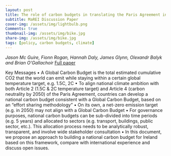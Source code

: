 ```yaml
---
layout: post
title: The role of carbon budgets in translating the Paris Agreement into national climate policy
subtitle: MaREI Discussion Paper
cover-img: /assets/img/lightbulb.png
Comments: true
thumbnail-img: /assets/img/bike.jpg
share-img: /assets/img/bike.jpg
tags: [policy, carbon budgets, climate]
---
```

*Jason Mc Guire, Fionn Rogan, Hannah Daly, James Glynn, Olexandr Balyk and Brian O'Gallachoir*
[Full paper](https://www.marei.ie/wp-content/uploads/2020/09/Discussion-Paper_The-role-of-carbon-budgets-in-translating-the-Paris-Agreement-into-national-climate-policy.pdf)

Key Messages
• A Global Carbon Budget is the total estimated cumulative CO2 that the world can emit while staying within a certain global temperature target, e.g. 1.5C, 2C
• To align national climate ambition with both Article 2 (1.5C & 2C temperature target) and Article 4 (carbon neutrality by 2050) of the Paris Agreement, countries can develop a national carbon budget consistent with a Global Carbon Budget, based on an “effort sharing methodology”
• On its own, a net-zero emission target (e.g. in 2050) may not align with a Global Carbon Budget
• For governance purposes, national carbon budgets can be sub-divided into time periods (e.g. 5 years) and allocated to sectors (e.g. transport, buildings, public sector, etc.). This allocation process needs to be analytically robust, transparent, and involve wide stakeholder consultation
• In this document, we propose an approach to building a national carbon budget for Ireland based on this framework, compare with international experience and discuss open issues.
